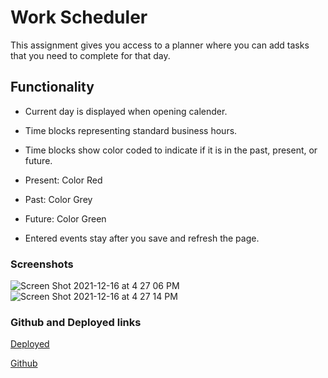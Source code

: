 # Work Scheduler

This assignment gives you access to a planner where you can add tasks that you need to complete for that day.

## Functionality

- Current day is displayed when opening calender.

- Time blocks representing standard business hours.

- Time blocks show color coded to indicate if it is in the past, present, or future.

- Present: Color Red
- Past: Color Grey
- Future: Color Green

- Entered events stay after you save and refresh the page.

### Screenshots

![Screen Shot 2021-12-16 at 4 27 06 PM](https://user-images.githubusercontent.com/89158559/146463821-2316d061-14b3-46a8-9c62-2cc158df2e2d.png)
![Screen Shot 2021-12-16 at 4 27 14 PM](https://user-images.githubusercontent.com/89158559/146463864-6ab1a1cd-94c2-4d1e-a27f-3e003ce6a6d2.png)

### Github and Deployed links

[Deployed](https://tgarrey37.github.io/work-scheduler/)

[Github](https://github.com/Tgarrey37/work-scheduler)
